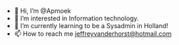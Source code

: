 - 👋 Hi, I’m @Apmoek
- 👀 I’m interested in Information technology.
- 🌱 I’m currently learning to be a Sysadmin in Holland! 
- 📫 How to reach me jeffreyvanderhorst@hotmail.com
